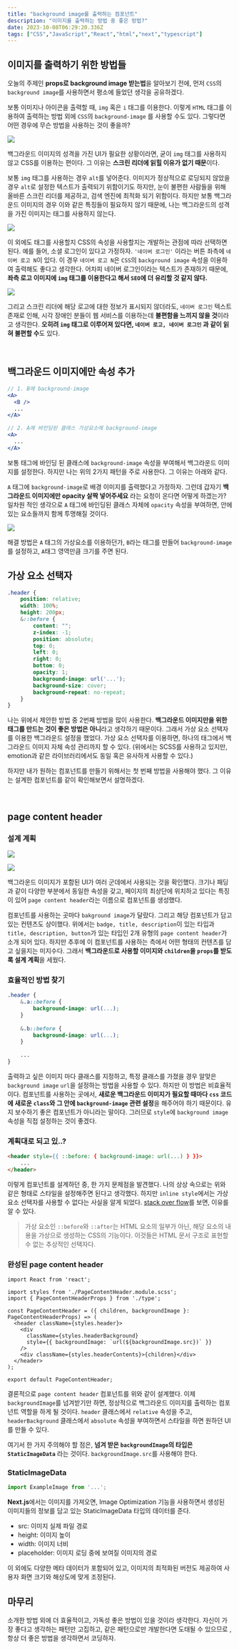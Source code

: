 ```yaml
---
title: "background image를 출력하는 컴포넌트"
description: "이미지를 출력하는 방법 중 좋은 방법?"
date: 2023-10-08T06:29:20.336Z
tags: ["CSS","JavaScript","React","html","next","typescript"]
---
```

## 이미지를 출력하기 위한 방법들

오늘의 주제인 **props로 background image 받는법**을 알아보기 전에, 먼저 `CSS`의 `background image`를 사용하면서 평소에 들었던 생각을 공유하겠다.

보통 이미지나 아이콘을 출력할 때, `img` 혹은 `i` 태그를 이용한다. 이렇게 `HTML` 태그를 이용하여 출력하는 방법 외에 `CSS`의 `background-image` 를 사용할 수도 있다. 그렇다면 어떤 경우에 무슨 방법을 사용하는 것이 좋을까?

![](/images/c735e848-efa4-4afd-b630-5d041b2f21f9-image.jpg)

백그라운드 이미지의 성격을 가진 UI가 필요한 상황이라면, 굳이 `img` 태그를 사용하지 않고 CSS를 이용하는 편이다. 그 이유는 **스크린 리더에 읽힐 이유가 없기 때문**이다.

보통 `img` 태그를 사용하는 경우 `alt`를 넣어준다. 이미지가 정상적으로 로딩되지 않았을 경우 `alt`로 설정한 텍스트가 출력되기 위함이기도 하지만, 눈이 불편한 사람들을 위해 올바른 스크린 리더를 제공하고, 검색 엔진에 최적화 되기 위함이다. 하지만 보통 백그라운드 이미지의 경우 이와 같은 특징들이 필요하지 않기 때문에, 나는 백그라운드의 성격을 가진 이미지는 태그를 사용하지 않는다.

![](/images/1d098fe3-30b1-44f8-813e-badf6d8c5cdc-image.png)

이 외에도 태그를 사용할지 CSS의 속성을 사용할지는 개발하는 관점에 따라 선택하면 된다. 예를 들어, 소셜 로그인이 있다고 가정하자. `'네이버 로그인'` 이라는 버튼 좌측에 `네이버 로고 N`이 있다. 이 경우 `네이버 로고 N`은 `CSS`의 `background image` 속성을 이용하여 출력해도 좋다고 생각한다. 어차피 네이버 로그인이라는 텍스트가 존재하기 때문에, **좌측 로고 이미지에 `img` 태그를 이용한다고 해서 `SEO`에 더 유리할 것 같지 않다.**

![](/images/4176876a-8b33-424c-81f4-d29e04d6f8e3-image.jpg)

그리고 스크린 리더에 해당 로고에 대한 정보가 표시되지 않더라도, `네이버 로그인` 텍스트 존재로 인해, 시각 장애인 분들이 웹 서비스를 이용하는데 **불편함을 느끼지 않을 것**이라고 생각한다. **오히려 `img` 태그로 이루어져 있다면, `네이버 로고, 네이버 로그인` 과 같이 읽혀 불편할 수**도 있다.

<br>

## 백그라운드 이미지에만 속성 추가

```jsx
// 1. B에 background-image
<A>
  <B />
  ...
</A>

// 2. A에 바인딩된 클래스 가상요소에 background-image
<A>
  ...
</A>

```

보통 태그에 바인딩 된 클래스에 `background-image` 속성을 부여해서 백그라운드 이미지를 설정한다. 하지만 나는 위의 2가지 패턴을 주로 사용한다. 그 이유는 아래와 같다.

`A` 태그에 `background-image`로 배경 이미지를 출력했다고 가정하자. 그런데 갑자기 **백그라운드 이미지에만 opacity 살짝 넣어주세요** 라는 요청이 온다면 어떻게 하겠는가? 일차원 적인 생각으로 `A` 태그에 바인딩된 클래스 자체에 `opacity` 속성을 부여하면, 안에 있는 요소들까지 함께 투명해질 것이다.

![](/images/1de1f320-aaa2-4479-a30a-18f6b4eb4ca1-image.png)

해결 방법은 `A` 태그의 가상요소를 이용하던가, `B`라는 태그를 만들어 `background-image`를 설정하고, `A`태그 영역만큼 크기를 주면 된다.

## 가상 요소 선택자

```css
.header {
    position: relative;
    width: 100%;
    height: 200px;
    &::before {
        content: "";
        z-index: -1;
        position: absolute;
        top: 0;
        left: 0;
        right: 0;
        bottom: 0;
        opacity: 1;
        background-image: url('...');
        background-size: cover;
        background-repeat: no-repeat;
    }
}

```

나는 위에서 제안한 방법 중 2번째 방법을 많이 사용한다. **백그라운드 이미지만을 위한 태그를 만드는 것이 좋은 방법은 아니**라고 생각하기 때문이다. 그래서 가상 요소 선택자를 이용한 백그라운드 설정을 했었다. 가상 요소 선택자를 이용하면, 하나의 태그에서 백그라운드 이미지 자체 속성 관리까지 할 수 있다. (위에서는 SCSS를 사용하고 있지만, emotion과 같은 라이브러리에서도 동일 혹은 유사하게 사용할 수 있다.)

하지만 내가 원하는 컴포넌트를 만들기 위해서는 첫 번째 방법을 사용해야 했다. 그 이유는 설계한 컴포넌트를 같이 확인해보면서 설명하겠다.

<br>

## page content header

### 설계 계획

![](/images/f386c8f4-a57e-4abd-a65b-f5f29988d3f5-image.png)

![](/images/07aaf6fe-c2da-4393-8cb6-86ec94499094-image.png)

백그라운드 이미지가 포함된 UI가 여러 군데에서 사용되는 것을 확인했다. 크기나 패딩과 같이 다양한 부분에서 동일한 속성을 갖고, 페이지의 최상단에 위치하고 있다는 특징이 있어 `page content header`라는 이름으로 컴포넌트를 생성했다.

컴포넌트를 사용하는 곳마다 `bakground image`가 달랐다. 그리고 해당 컴포넌트가 담고 있는 컨텐츠도 상이했다. 위에서는 `badge, title, description`이 있는 타입과 `title, description, button`가 있는 타입인 2개 유형의 `page content header`가 소개 되어 있다. 하지만 추후에 이 컴포넌트를 사용하는 측에서 어떤 형태의 컨텐츠를 담고 싶을지는 미지수다. 그래서 **백그라운드로 사용할 이미지와 `children`을 `props`를 받도록 설계 계획**을 세웠다.

### 효율적인 방법 찾기

```css
.header {
	&.a::before {
    	background-image: url(...);
    }
    
    &.b::before {
    	background-image: url(...);
    }
    
    ...
}
```

출력하고 싶은 이미지 마다 클래스를 지정하고, 특정 클래스를 가졌을 경우 알맞은 `background image` `url`을 설정하는 방법을 사용할 수 있다. 하지만 이 방법은 비효율적이다. 컴포넌트를 사용하는 곳에서, **새로운 백그라운드 이미지가 필요할 때마다 `css` 코드에 새로운 `class`와 그 안에 `background-image` 관련 설정**을 해주어야 하기 때문이다. 유지 보수하기 좋은 컴포넌트가 아니라는 말이다. 그러므로 `style`에 `background image` 속성을 직접 설정하는 것이 좋겠다.

### 계획대로 되고 있..?

```html
<header style={{ ::before: { background-image: url(...) } }}>
	...
</header>
```

이렇게 컴포넌트를 설계하던 중, 한 가지 문제점을 발견했다. 나의 상상 속으로는 위와 같은 형태로 스타일을 설정해주면 된다고 생각했다. 하지만 `inline style`에서는 가상 요소 선택자를 사용할 수 없다는 사실을 알게 되었다. [stack over flow](https://stackoverflow.com/questions/14141374/using-css-before-and-after-pseudo-elements-with-inline-css)를 보면, 이유를 알 수 있다.

> 가상 요소인 `::before`와 `::after`는 HTML 요소의 일부가 아닌, 해당 요소의 내용을 가상으로 생성하는 CSS의 기능이다. 이것들은 HTML 문서 구조로 표현할 수 없는 추상적인 선택자다.


### 완성된 page content header

```tsx
import React from 'react';

import styles from './PageContentHeader.module.scss';
import { PageContentHeaderProps } from './type';

const PageContentHeader = ({ children, backgroundImage }: PageContentHeaderProps) => (
  <header className={styles.header}>
    <div
      className={styles.headerBackground}
      style={{ backgroundImage: `url(${backgroundImage.src})` }}
    />
    <div className={styles.headerContents}>{children}</div>
  </header>
);

export default PageContentHeader;
```

결론적으로 `page content header` 컴포넌트를 위와 같이 설계했다. 이제 `backgroundImage`를 넘겨받기만 하면, 정상적으로 백그라운드 이미지를 출력하는 컴포넌트 역할을 하게 될 것이다. `header` 클래스에서 `relative` 속성을 주고, `headerBackground` 클래스에서 `absolute` 속성을 부여하면서 스타일을 하면 원하던 UI를 만들 수 있다.

여기서 한 가지 주의해야 할 점은, **넘겨 받은 `backgroundImage`의 타입은 `StaticImageData`** 라는 것이다. `backgroundImage.src`를 사용해야 한다.

### StaticImageData

```jsx
import ExampleImage from '...';
```

**Next.js**에서는 이미지를 가져오면, Image Optimization 기능을 사용하면서 생성된 이미지들의 정보를 담고 있는 StaticImageData 타입의 데이터를 준다.

- src: 이미지 실제 파일 경로
- height: 이미지 높이
- width: 이미지 너비
- placeholder: 이미지 로딩 중에 보여질 이미지의 경로

이 외에도 다양한 메타 데이터가 포함되어 있고, 이미지의 최적화된 버전도 제공하여 사용자 화면 크기와 해상도에 맞게 조정된다.

## 마무리

소개한 방법 외에 더 효율적이고, 가독성 좋은 방법이 있을 것이라 생각한다. 자신이 가장 좋다고 생각하는 패턴만 고집하고, 같은 패턴으로만 개발한다면 도태될 수 있으므로 , 항상 더 좋은 방법을 생각하면서 코딩하자.